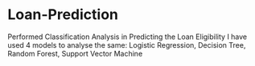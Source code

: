 # Loan-Prediction
Performed Classification Analysis in Predicting the Loan Eligibility
I have used 4 models to analyse the same: Logistic Regression, Decision Tree, Random Forest, Support Vector Machine
